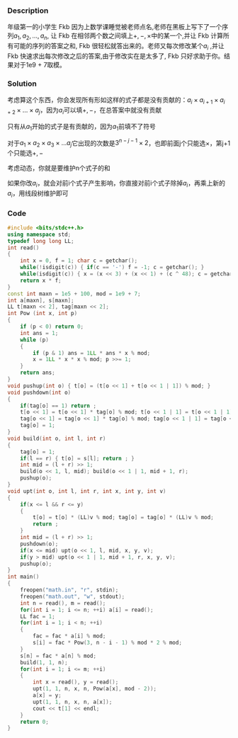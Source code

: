 ### Description

年级第一的小学生 Fkb 因为上数学课睡觉被老师点名,老师在黑板上写下了一个序列$a_1,a_2,...,a_n$, 让 Fkb 在相邻两个数之间填上$+, -, \times$中的某一个,并让 Fkb 计算所有可能的序列的答案之和, Fkb 很轻松就答出来的。老师又每次修改某个$a_i$ ,并让 Fkb 快速求出每次修改之后的答案,由于修改实在是太多了, Fkb 只好求助于你。结果对于1e9 + 7取模。

### Solution

考虑算这个东西，你会发现所有形如这样的式子都是没有贡献的：$a_i \times a_{i+1} \times a_{i+2} \times ... \times a_{j}$，因为$a_i$可以填$+,-$，在总答案中就没有贡献

只有从$a_1$开始的式子是有贡献的，因为$a_1$前填不了符号

对于$a_1 \times a_2 \times a_3 \times ... a_j$它出现的次数是$3^{n - j -1} \times 2$，也即前面j个只能选$\times$，第j+1个只能选$+,-$

考虑动态，你就是要维护n个式子的和

如果你改$a_i$，就会对前i个式子产生影响，你直接对前i个式子除掉$a_i$，再乘上新的$a_i$，用线段树维护即可

### Code

```cpp
#include <bits/stdc++.h>
using namespace std;
typedef long long LL;
int read()
{
	int x = 0, f = 1; char c = getchar();
	while(!isdigit(c)) { if(c == '-') f = -1; c = getchar(); }
	while(isdigit(c)) { x = (x << 3) + (x << 1) + (c ^ 48); c = getchar(); }
	return x * f;
}
const int maxn = 1e5 + 100, mod = 1e9 + 7;
int a[maxn], s[maxn];
LL t[maxn << 2], tag[maxn << 2]; 
int Pow (int x, int p)
{
	if (p < 0) return 0;
	int ans = 1;
	while (p)
	{
		if (p & 1) ans = 1LL * ans * x % mod;
		x = 1LL * x * x % mod; p >>= 1;
	}
	return ans;
}
void pushup(int o) { t[o] = (t[o << 1] + t[o << 1 | 1]) % mod; }
void pushdown(int o)
{
	if(tag[o] == 1) return ;
	t[o << 1] = t[o << 1] * tag[o] % mod; t[o << 1 | 1] = t[o << 1 | 1] * tag[o] % mod;
	tag[o << 1] = tag[o << 1] * tag[o] % mod; tag[o << 1 | 1] = tag[o << 1 | 1] * tag[o] % mod;
	tag[o] = 1;
}	
void build(int o, int l, int r)
{
	tag[o] = 1;
	if(l == r) { t[o] = s[l]; return ; }
	int mid = (l + r) >> 1;
	build(o << 1, l, mid); build(o << 1 | 1, mid + 1, r);
	pushup(o);
}
void upt(int o, int l, int r, int x, int y, int v)
{
	if(x <= l && r <= y)
	{
		t[o] = t[o] * (LL)v % mod; tag[o] = tag[o] * (LL)v % mod;
		return ;
	}
	int mid = (l + r) >> 1;
	pushdown(o);
	if(x <= mid) upt(o << 1, l, mid, x, y, v);
	if(y > mid) upt(o << 1 | 1, mid + 1, r, x, y, v);
	pushup(o);
}
int main()
{
	freopen("math.in", "r", stdin);
	freopen("math.out", "w", stdout);
	int n = read(), m = read();
	for(int i = 1; i <= n; ++i) a[i] = read();
	LL fac = 1;
	for(int i = 1; i < n; ++i)
	{
		fac = fac * a[i] % mod;
		s[i] = fac * Pow(3, n - i - 1) % mod * 2 % mod; 
	}
	s[n] = fac * a[n] % mod; 
	build(1, 1, n);
	for(int i = 1; i <= m; ++i)
	{
		int x = read(), y = read();
		upt(1, 1, n, x, n, Pow(a[x], mod - 2));
		a[x] = y;
		upt(1, 1, n, x, n, a[x]);
		cout << t[1] << endl;
	}
	return 0;
}
```

